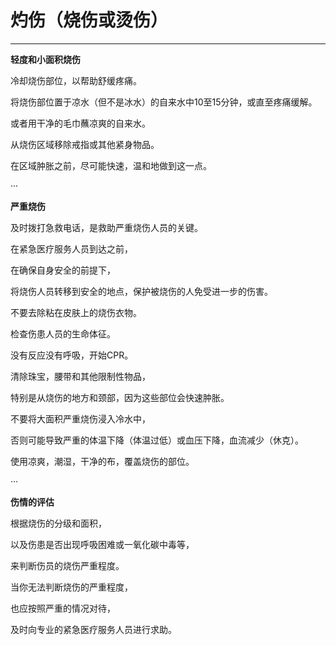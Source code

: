# 灼伤（烧伤或烫伤）

---

**轻度和小面积烧伤**

冷却烧伤部位，以帮助舒缓疼痛。

将烧伤部位置于凉水（但不是冰水）的自来水中10至15分钟，或直至疼痛缓解。

或者用干净的毛巾蘸凉爽的自来水。

从烧伤区域移除戒指或其他紧身物品。

在区域肿胀之前，尽可能快速，温和地做到这一点。

···

**严重烧伤**

及时拨打急救电话，是救助严重烧伤人员的关键。

在紧急医疗服务人员到达之前，

在确保自身安全的前提下，

将烧伤人员转移到安全的地点，保护被烧伤的人免受进一步的伤害。

不要去除粘在皮肤上的烧伤衣物。

检查伤患人员的生命体征。

没有反应没有呼吸，开始CPR。

清除珠宝，腰带和其他限制性物品，

特别是从烧伤的地方和颈部，因为这些部位会快速肿胀。

不要将大面积严重烧伤浸入冷水中，

否则可能导致严重的体温下降（体温过低）或血压下降，血流减少（休克）。

使用凉爽，潮湿，干净的布，覆盖烧伤的部位。

···

**伤情的评估**

根据烧伤的分级和面积，

以及伤患是否出现呼吸困难或一氧化碳中毒等，

来判断伤员的烧伤严重程度。

当你无法判断烧伤的严重程度，

也应按照严重的情况对待，

及时向专业的紧急医疗服务人员进行求助。

